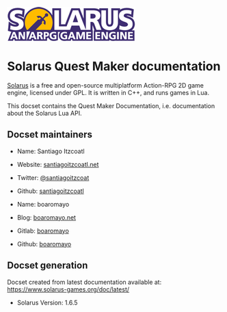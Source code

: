 ![Solarus Logo](logo.png)

# Solarus Quest Maker documentation

[Solarus](https://www.solarus-games.org "Official website") is a free and
open-source multiplatform Action-RPG 2D game engine, licensed under GPL.
It is written in C++, and runs games in Lua.

This docset contains the Quest Maker Documentation, i.e. documentation about
the Solarus Lua API.

## Docset maintainers

* Name: Santiago Itzcoatl
* Website: [santiagoitzcoatl.net](http://santiagoitzcoatl.net "Website")
* Twitter: [@santiagoitzcoat](https://twitter.com/santiagoitzcoat "Twitter")
* Github: [santiagoitzcoatl](https://github.com/santiagoitzcoatl "Github")

* Name: boaromayo
* Blog: [boaromayo.net](http://boaromayo.net "Blog")
* Gitlab: [boaromayo](https://gitlab.com/boaromayo "Gitlab")
* Github: [boaromayo](https://github.com/boaromayo "Github")

## Docset generation

Docset created from latest documentation available at:
https://www.solarus-games.org/doc/latest/

* Solarus Version: 1.6.5
